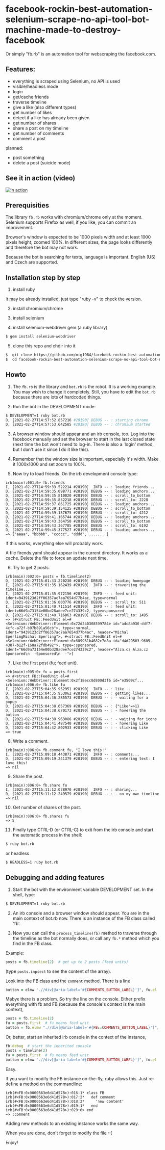 # facebook-rockin-best-automation-selenium-scrape-no-api-tool-bot-machine-made-to-destroy-facebook

Or simply "fb.rb" is an automation tool for webscraping the facebook.com.


## Features:

  - everything is scraped using Selenium, no API is used
  - visible/headless mode
  - login
  - get/cache friends
  - traverse timeline
  - give a like (also different types)
  - get number of likes
  - detect if a like has already been given
  - get number of shares
  - share a post on my timeline
  - get number of comments
  - comment a post

planned:

  - post something
  - delete a post (suicide mode)


## See it in action (video)

[![in action](video.png)](https://www.youtube.com/watch?v=hf0iS7koCPo "In Action!")


## Prerequisities

The library `fb.rb` works with chromium/chrome only at the moment. Selenium supports Firefox as well, if you like, you can commit an improvement.

Browser's window is expected to be 1000 pixels width and at least 1000 pixels height, zoomed 100%. In different sizes, the page looks differently and therefore the bot may not work.

Because the bot is searching for texts, language is important. English (US) and Czech are supported. 


## Installation step by step

1. install ruby

It may be already installed, just type "ruby -v" to check the version.

2. install chromium/chrome

3. install selenium

4. install selenium-webdriver gem (a ruby library)

```bash
$ gem install selenium-webdriver

```

5. clone this repo and chdir into it

```bash
$  git clone https://github.com/mig1984/facebook-rockin-best-automation-selenium-scrape-no-api-tool-bot-machine-made-to-destroy-facebook.git
$  cd facebook-rockin-best-automation-selenium-scrape-no-api-tool-bot-machine-made-to-destroy-facebook
```


## Howto

1. The `fb.rb` is the library and `bot.rb` is the robot. It is a working example. You may wish to change it completely. Still, you have to edit the `bot.rb` because there are lots of hardcoded things.

2. Run the bot in the DEVELOPMENT mode:

```bash
$ DEVELOPMENT=1 ruby bot.rb
D, [2021-02-27T14:57:52.857216 #28190] DEBUG -- : starting chrome
D, [2021-02-27T14:57:53.642585 #28190] DEBUG -- : chromium started
```

3. A browser window should appear and an irb console, too. Log into the facebook manually and set the browser to start in the last closed state (next time the bot won't need to log-in. There is also a 'login' method, but I don't use it since I do it like this).

4. Remember that the window size is important, especially it's width. Make it 1000x1000 and set zoom to 100%.

5. Now try to load friends. On the irb development console type:

```irb
irb(main):001:0> fb.friends
I, [2021-02-27T14:59:33.522214 #28190]  INFO -- : loading friends...
D, [2021-02-27T14:59:35.098771 #28190] DEBUG -- : loading anchors...
D, [2021-02-27T14:59:35.810020 #28190] DEBUG -- : scroll_to_bottom
D, [2021-02-27T14:59:35.832218 #28190] DEBUG -- : scroll_to: 2228
D, [2021-02-27T14:59:37.861725 #28190] DEBUG -- : loading anchors...
D, [2021-02-27T14:59:39.154125 #28190] DEBUG -- : scroll_to_bottom
D, [2021-02-27T14:59:39.157675 #28190] DEBUG -- : scroll_to: 4212
D, [2021-02-27T14:59:41.165744 #28190] DEBUG -- : loading anchors...
D, [2021-02-27T14:59:43.364750 #28190] DEBUG -- : scroll_to_bottom
D, [2021-02-27T14:59:43.367785 #28190] DEBUG -- : scroll_to: 6192
D, [2021-02-27T14:59:45.377527 #28190] DEBUG -- : loading anchors...
=> ["aaaa", "bbbbb", "ccccc", "dddd", ....... ]
```

If this works, everything else will probably work.

A file firends.yaml should appear in the current directory. It works as a cache. Delete the file to force an update next time.

6. Try to get 2 posts.

```irb
irb(main):002:0> posts = fb.timeline(2)
D, [2021-02-27T15:01:33.220230 #28190] DEBUG -- : loading homepage
I, [2021-02-27T15:01:35.162439 #28190]  INFO -- : traversing the timeline...
I, [2021-02-27T15:01:35.972156 #28190]  INFO -- : feed unit: ident=9439123d2ff06357ac7aa7654d77b4ac, type=normal
D, [2021-02-27T15:01:36.003776 #28190] DEBUG -- : scroll_to: 511
I, [2021-02-27T15:01:40.711514 #28190]  INFO -- : feed unit: ident=66d9a73154e00bd28adee7ce274339c2, type=sponsored
D, [2021-02-27T15:01:40.716863 #28190] DEBUG -- : scroll_to: 1495
=> [#<struct FB::FeedUnit el=#<Selenium::WebDriver::Element:0x72d240308599784e id="adc8a930-ddf7-4cfc-a72f-b07b891a56cb">, type=:normal, ident="9439123d2ff06357ac7aa7654d77b4ac", header="Michal SperlingMichal Sperling">, #<struct FB::FeedUnit el=#<Selenium::WebDriver::Element:0x609931b4682c7d8a id="d4d29503-9605-4387-b12f-160a72fdb492">, type=:sponsored, ident="66d9a73154e00bd28adee7ce274339c2", header="Alza.cz Alza.cz Sponsored\n  ·Sponsored\n  ·">]
```

7. Like the first post (fu; feed unit).

```irb
irb(main):005:0> fu = posts.first
=> #<struct FB::FeedUnit el=#<Selenium::WebDriver::Element:0x2f18ecc8d800d3f6 id="e3509cf...
irb(main):006:0> fb.like fu
I, [2021-02-27T15:04:35.952951 #28190]  INFO -- : like...
D, [2021-02-27T15:04:35.953062 #28190] DEBUG -- : getting likes...
D, [2021-02-27T15:04:36.285573 #28190] DEBUG -- : - waiting for a popup
D, [2021-02-27T15:04:38.657369 #28190] DEBUG -- : {"Like"=>1}
D, [2021-02-27T15:04:38.670173 #28190] DEBUG -- : - hovering the button
D, [2021-02-27T15:04:38.963086 #28190] DEBUG -- : - waiting for icons
D, [2021-02-27T15:04:41.487540 #28190] DEBUG -- : - hovering Like
D, [2021-02-27T15:04:42.802933 #28190] DEBUG -- : - clicking Like
=> true
```

8. Write a comment.

```irb
irb(main):006:0> fb.comment fu, "I love this!"
I, [2021-02-27T15:09:18.443871 #28190]  INFO -- : comments...
D, [2021-02-27T15:09:19.241379 #28190] DEBUG -- : - entering text: I love this!
=> nil
```

9. Share the post.

```irb
irb(main):006:0> fb.share fu
I, [2021-02-27T15:11:12.078970 #28190]  INFO -- : sharing...
D, [2021-02-27T15:11:12.249579 #28190] DEBUG -- : - on my own timeline
=> nil
```

10. Get number of shares of the post.

```irb
irb(main):006:0> fb.shares fu
=> 5
```

11. Finally type CTRL-D (or CTRL-C) to exit from the irb console and start the automatic process in the shell:

```bash
$ ruby bot.rb
```

or headless

```bash
$ HEADLESS=1 ruby bot.rb
```


## Debugging and adding features

1. Start the bot with the environment variable DEVELOPMENT set. In the shell, type:

```bash
$ DEVELOPMENT=1 ruby bot.rb
```

2. An irb console and a browser window should appear. You are in the main context of bot.rb now. There is an instance of the FB class called 'fb'.

3. Now you can call the `process_timeline(fb)` method to traverse through the timeline as the bot normally does, or call any `fb.*` method which you find in the FB class.

Example:

```ruby
posts = fb.timeline(2)  # get up to 2 posts (feed units)
```

(type `posts.inpsect` to see the content of the array).

Look into the FB class and the `comment` method. There is a line

```ruby
button = elmw ".//div[@aria-label='#{COMMENTS_BUTTON_LABEL}']", fu.el
```

Mabye there is a problem. So try the line on the console. Either prefix everything with fb and FB (because the console's context is the main context),

```ruby
posts = fb.timeline(2)
fu = posts.first  # fu means feed unit
button = fb.elmw ".//div[@aria-label='#{FB::COMMENTS_BUTTON_LABEL}']", fu.el
```

Or, better, start an inherited irb console in the context of the instance,

```ruby
fb.debug  # start the inherited console
posts = timeline(2)
fu = posts.first  # fu means feed unit
button = elmw ".//div[@aria-label='#{COMMENTS_BUTTON_LABEL}']", fu.el
```

Easy.

If you want to modify the FB instance on-the-fly, ruby allows this. Just re-define a method on the commandline:

```irb
irb(#<FB:0x0000563e6d41d578>):016:1* class FB
irb(#<FB:0x0000563e6d41d578>):017:2*   def comment
irb(#<FB:0x0000563e6d41d578>):018:2*     'new content'
irb(#<FB:0x0000563e6d41d578>):019:1*   end
irb(#<FB:0x0000563e6d41d578>):020:0> end
=> :comment
```

Adding new methods to an existing instance works the same way.

When you are done, don't forget to modify the file :-)


Enjoy!